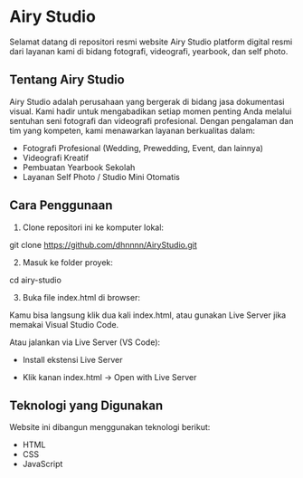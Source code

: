 # Airy Studio

Selamat datang di repositori resmi website Airy Studio platform digital resmi dari layanan kami di bidang fotografi, videografi, yearbook, dan self photo.

##  Tentang Airy Studio

Airy Studio adalah perusahaan yang bergerak di bidang jasa dokumentasi visual. Kami hadir untuk mengabadikan setiap momen penting Anda melalui sentuhan seni fotografi dan videografi profesional. Dengan pengalaman dan tim yang kompeten, kami menawarkan layanan berkualitas dalam:

- Fotografi Profesional (Wedding, Prewedding, Event, dan lainnya)
- Videografi Kreatif
- Pembuatan Yearbook Sekolah
- Layanan Self Photo / Studio Mini Otomatis

##  Cara Penggunaan

1. Clone repositori ini ke komputer lokal:

git clone https://github.com/dhnnnn/AiryStudio.git

2. Masuk ke folder proyek:

cd airy-studio

3. Buka file index.html di browser:

Kamu bisa langsung klik dua kali index.html, atau gunakan Live Server jika memakai Visual Studio Code.

Atau jalankan via Live Server (VS Code):

- Install ekstensi Live Server

- Klik kanan index.html → Open with Live Server


## Teknologi yang Digunakan

Website ini dibangun menggunakan teknologi berikut:

- HTML
- CSS 
- JavaScript
